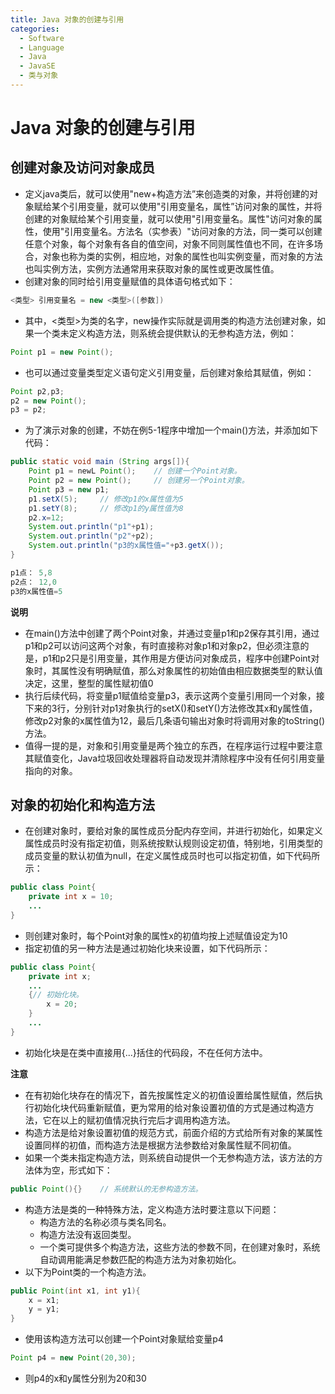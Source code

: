 ```yaml
---
title: Java 对象的创建与引用
categories:
  - Software
  - Language
  - Java
  - JavaSE
  - 类与对象
---
```

# Java 对象的创建与引用

## 创建对象及访问对象成员

- 定义java类后，就可以使用"new+构造方法”来创造类的对象，并将创建的对象赋给某个引用变量，就可以使用"引用变量名，属性”访问对象的属性，并将创建的对象赋给某个引用变量，就可以使用"引用变量名。属性"访问对象的属性，使用"引用变量名。方法名（实参表）"访问对象的方法，同一类可以创建任意个对象，每个对象有各自的值空间，对象不同则属性值也不同，在许多场合，对象也称为类的实例，相应地，对象的属性也叫实例变量，而对象的方法也叫实例方法，实例方法通常用来获取对象的属性或更改属性值。
- 创建对象的同时给引用变量赋值的具体语句格式如下：

```java
<类型> 引用变量名 = new <类型>([参数])
```

- 其中，<类型>为类的名字，new操作实际就是调用类的构造方法创建对象，如果一个类未定义构造方法，则系统会提供默认的无参构造方法，例如：

```java
Point p1 = new Point();
```

- 也可以通过变量类型定义语句定义引用变量，后创建对象给其赋值，例如：

```java
Point p2,p3;
p2 = new Point();
p3 = p2;
```

- 为了演示对象的创建，不妨在例5-1程序中增加一个main()方法，并添加如下代码：

```java
public static void main (String args[]){
    Point p1 = newL Point();	// 创建一个Point对象。
    Point p2 = new Point();		// 创建另一个Point对象。
    Point p3 = new p1;
    p1.setX(5);		// 修改p1的x属性值为5
    p1.setY(8);		// 修改p1的y属性值为8
    p2.x=12;	
    System.out.println("p1"+p1);
    System.out.println("p2"+p2);
    System.out.println("p3的x属性值="+p3.getX());
}

p1点： 5,8
p2点： 12,0
p3的x属性值=5
```

**说明**

- 在main()方法中创建了两个Point对象，并通过变量p1和p2保存其引用，通过p1和p2可以访问这两个对象，有时直接称对象p1和对象p2，但必须注意的是，p1和p2只是引用变量，其作用是方便访问对象成员，程序中创建Point对象时，其属性没有明确赋值，那么对象属性的初始值由相应数据类型的默认值决定，这里，整型的属性赋初值0
- 执行后续代码，将变量p1赋值给变量p3，表示这两个变量引用同一个对象，接下来的3行，分别针对p1对象执行的setX()和setY()方法修改其x和y属性值，修改p2对象的x属性值为12，最后几条语句输出对象时将调用对象的toString()方法。
- 值得一提的是，对象和引用变量是两个独立的东西，在程序运行过程中要注意其赋值变化，Java垃圾回收处理器将自动发现并清除程序中没有任何引用变量指向的对象。

## 对象的初始化和构造方法

- 在创建对象时，要给对象的属性成员分配内存空间，并进行初始化，如果定义属性成员时没有指定初值，则系统按默认规则设定初值，特别地，引用类型的成员变量的默认初值为null，在定义属性成员时也可以指定初值，如下代码所示：

```java
public class Point{
    private int x = 10;
    ...
}
```

- 则创建对象时，每个Point对象的属性x的初值均按上述赋值设定为10
- 指定初值的另一种方法是通过初始化块来设置，如下代码所示：

```java
public class Point{
    private int x;
    ...
    {// 初始化块。
        x = 20;
    }
    ...
}
```

- 初始化块是在类中直接用{...}括住的代码段，不在任何方法中。

**注意**

- 在有初始化块存在的情况下，首先按属性定义的初值设置给属性赋值，然后执行初始化块代码重新赋值，更为常用的给对象设置初值的方式是通过构造方法，它在以上的赋初值情况执行完后才调用构造方法。
- 构造方法是给对象设置初值的规范方式，前面介绍的方式给所有对象的某属性设置同样的初值，而构造方法是根据方法参数给对象属性赋不同初值。
- 如果一个类未指定构造方法，则系统自动提供一个无参构造方法，该方法的方法体为空，形式如下：

```java
public Point(){}	// 系统默认的无参构造方法。
```

- 构造方法是类的一种特殊方法，定义构造方法时要注意以下问题：
  - 构造方法的名称必须与类名同名。
  - 构造方法没有返回类型。
  - 一个类可提供多个构造方法，这些方法的参数不同，在创建对象时，系统自动调用能满足参数匹配的构造方法为对象初始化。
- 以下为Point类的一个构造方法。

```java
public Point(int x1, int y1){
    x = x1;
    y = y1;
}
```

- 使用该构造方法可以创建一个Point对象赋给变量p4

```java
Point p4 = new Point(20,30);
```

- 则p4的x和y属性分别为20和30